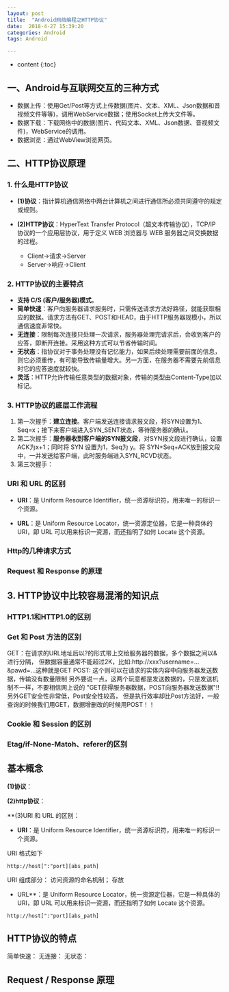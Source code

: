 ```yaml
---
layout: post
title:  "Android网络编程之HTTP协议"
date:  2018-4-27 15:39:20
categories: Android
tags: Android

---
```

* content
{:toc}









## 一、Android与互联网交互的三种方式

- 数据上传：使用Get/Post等方式上传数据(图片、文本、XML、Json数据和音视频文件等等)，调用WebService数据；使用Socket上传大文件等。
- 数据下载：下载网络中的数据(图片、代码文本、XML、Json数据、音视频文件)，WebService的调用。
- 数据浏览：通过WebView浏览网页。



## 二、HTTP协议原理

### 1. 什么是HTTP协议

- **(1)协议**：指计算机通信网络中两台计算机之间进行通信所必须共同遵守的规定或规则。

- **(2)HTTP协议**：HyperText Transfer Protocol（超文本传输协议），TCP/IP 协议的一个应用层协议，用于定义 WEB 浏览器与 WEB 服务器之间交换数据的过程。
	- Client->请求->Server
	- Server->响应->Client

### 2. HTTP协议的主要特点

- **支持 C/S (客户/服务器)模式**。
- **简单快速**：客户向服务器请求服务时，只需传送请求方法好路径，就能获取相应的数据。请求方法有GET、POST和HEAD，由于HTTP服务器规模小，所以通信速度非常快。
- **无连接**：限制每次连接只处理一次请求，服务器处理完请求后，会收到客户的应答，即断开连接。采用这种方式可以节省传输时间。
- **无状态**：指协议对于事务处理没有记忆能力，如果后续处理需要前面的信息，则它必须重传，有可能导致传输量增大。另一方面，在服务器不需要先前信息时它的应答速度就较快。
- **灵活**：HTTP允许传输任意类型的数据对象，传输的类型由Content-Type加以标记。

### 3. HTTP协议的底层工作流程

1. 第一次握手：**建立连接**。客户端发送连接请求报文段，将SYN设置为1、Seq=x；接下来客户端进入SYN_SENT状态，等待服务器的确认。
2. 第二次握手：**服务器收到客户端的SYN报文段**，对SYN报文段进行确认，设置ACK为x+1；同时将 SYN 设置为1，Seq为 y。将 SYN+Seq+ACK放到报文段中，一并发送给客户端，此时服务端进入SYN_RCVD状态。
3. 第三次握手：

### URI 和 URL 的区别


- **URI**：是 Uniform Resource Identifier，统一资源标识符，用来唯一的标识一个资源。

- **URL**：是 Uniform Resource Locator，统一资源定位器，它是一种具体的 URI，即 URL 可以用来标识一资源，而还指明了如何 Locate 这个资源。

### Http的几种请求方式



### Request 和 Response 的原理


## 3. HTTP协议中比较容易混淆的知识点

### HTTP1.1和HTTP1.0的区别
### Get 和 Post 方法的区别
GET：在请求的URL地址后以?的形式带上交给服务器的数据，多个数据之间以&进行分隔， 但数据容量通常不能超过2K，比如:http://xxx?username=…&pawd=…这种就是GET
POST: 这个则可以在请求的实体内容中向服务器发送数据，传输没有数量限制
另外要说一点，这两个玩意都是发送数据的，只是发送机制不一样，不要相信网上说的 "GET获得服务器数据，POST向服务器发送数据"!!另外GET安全性非常低，Post安全性较高， 但是执行效率却比Post方法好，一般查询的时候我们用GET，数据增删改的时候用POST！！

### Cookie 和 Session 的区别

### Etag/if-None-Matoh、referer的区别





## 基本概念

**(1)协议**：

**(2)http协议**：

**(3)URI 和 URL 的区别：

- **URI**：是 Uniform Resource Identifier，统一资源标识符，用来唯一的标识一个资源。

URI 格式如下
```
http://host[":"port][abs_path]
```

URI 组成部分：
访问资源的命名机制；
存放


- URL**：是 Uniform Resource Locator，统一资源定位器，它是一种具体的 URI，即 URL 可以用来标识一资源，而还指明了如何 Locate 这个资源。

```
http://host[":"port][abs_path]
```
## HTTP协议的特点
简单快速：
无连接：
无状态：
## Request / Response 原理
